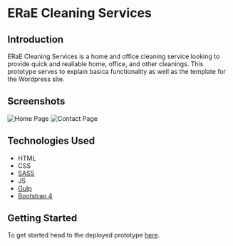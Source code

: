 # ERaE Cleaning Services

## Introduction

ERaE Cleaning Services is a home and office cleaning service looking to provide quick and realiable home, office, and other cleanings.  This prototype serves to explain basica functionality as well as the template for the Wordpress site.

## Screenshots

![Home Page](https://imgur.com/DNLBeSV.png)
![Contact Page](https://imgur.com/kWAsMei.png)

## Technologies Used
- HTML
- CSS
- [SASS](https://sass-lang.com/)
- JS
- [Gulp](https://gulpjs.com/)
- [Bootstrap 4](https://www.getbootstrap.com)

## Getting Started
To get started head to the deployed prototype [here](https://gideonibemerejr.github.io/eraecleaningservice/).
